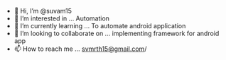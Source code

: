 - 👋 Hi, I’m @suvam15
- 👀 I’m interested in ... Automation 
- 🌱 I’m currently learning ...  To automate android application 
- 💞️ I’m looking to collaborate on ... implementing framework for android app
- 📫 How to reach me ... svmrth15@gmail.com/

<!---
suvam15/suvam15 is a ✨ special ✨ repository because its `README.md` (this file) appears on your GitHub profile.
You can click the Preview link to take a look at your changes.
--->
